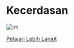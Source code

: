 # Kecerdasan

![im](https://github.com/Buat-Halaman-Bisnis-Kamu/Facebook-Developer/blob/master/Dock/Screenshot_2020-06-19-12-08-30.jpg)

[Pelajari Lebih Lanjut](https://developers.facebook.com/products#artificial-intelligence)
